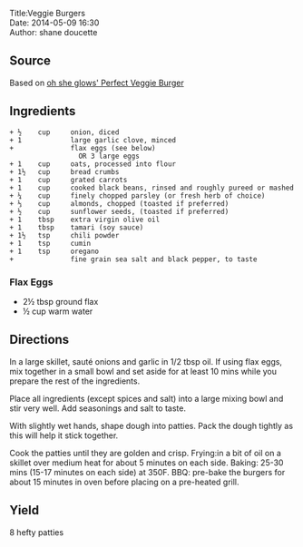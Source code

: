 Title:Veggie Burgers  
Date: 2014-05-09 16:30  
Author: shane doucette  


## Source
Based on [oh she glows\' Perfect Veggie Burger](http://ohsheglows.com/2011/07/13/our-perfect-veggie-burger/)


## Ingredients
~~~~
+ ½    cup     onion, diced
+ 1            large garlic clove, minced
+              flax eggs (see below)
                 OR 3 large eggs
+ 1    cup     oats, processed into flour
+ 1½   cup     bread crumbs
+ 1    cup     grated carrots
+ 1    cup     cooked black beans, rinsed and roughly pureed or mashed
+ ¼    cup     finely chopped parsley (or fresh herb of choice)
+ ⅓    cup     almonds, chopped (toasted if preferred)
+ ½    cup     sunflower seeds, (toasted if preferred)
+ 1    tbsp    extra virgin olive oil
+ 1    tbsp    tamari (soy sauce)
+ 1½   tsp     chili powder
+ 1    tsp     cumin
+ 1    tsp     oregano
+              fine grain sea salt and black pepper, to taste
~~~~

### Flax Eggs
+ 2½   tbsp    ground flax 
+ ½    cup     warm water


## Directions
In a large skillet, sauté onions and garlic in 1/2 tbsp oil. If using flax eggs, mix together in a small bowl and set aside for at least 10 mins while you prepare the rest of the ingredients.

Place all ingredients (except spices and salt) into a large mixing bowl and stir very well. Add seasonings and salt to taste.

With slightly wet hands, shape dough into patties. Pack the dough tightly as this will help it stick together.

Cook the patties until they are golden and crisp. Frying:in a bit of oil on a skillet over medium heat for about 5 minutes on each side. Baking: 25-30 mins (15-17 minutes on each side) at 350F. BBQ: pre-bake the burgers for about 15 minutes in oven before placing on a pre-heated grill.


## Yield
8 hefty patties
